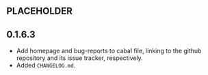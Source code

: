 PLACEHOLDER
-----

0.1.6.3
-----
* Add homepage and bug-reports to cabal file, linking to the github repository
  and its issue tracker, respectively.
* Added `CHANGELOG.md`.
